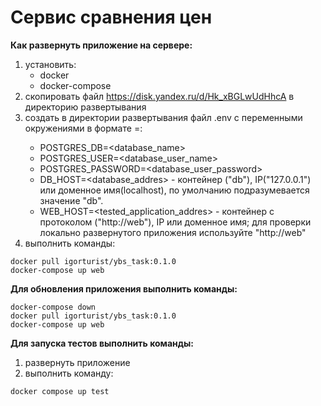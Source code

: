 # Сервис сравнения цен

**Как развернуть приложение на сервере:**
1. установить:
    - docker
    - docker-compose
2. скопировать файл https://disk.yandex.ru/d/Hk_xBGLwUdHhcA в директорию развертывания
3. создать в директории развертывания файл .env с переменными окружениями в формате <name>=<value>:
    - POSTGRES_DB=<database_name>
    - POSTGRES_USER=<database_user_name>
    - POSTGRES_PASSWORD=<database_user_password>
    - DB_HOST=<database_addres> - контейнер ("db"), IP("127.0.0.1") или доменное имя(localhost), по умолчанию подразумевается значение "db".
    - WEB_HOST=<tested_application_addres> - контейнер с протоколом ("http://web"), IP или доменное имя; для проверки локально развернутого приложения используйте "http://web"
4. выполнить команды:
```
docker pull igorturist/ybs_task:0.1.0
docker-compose up web
```

**Для обновления приложения выполнить команды:**
```
docker-compose down
docker pull igorturist/ybs_task:0.1.0
docker-compose up web
```

**Для запуска тестов выполнить команды:**
1. развернуть приложение
2. выполнить команду:
```
docker compose up test
```
